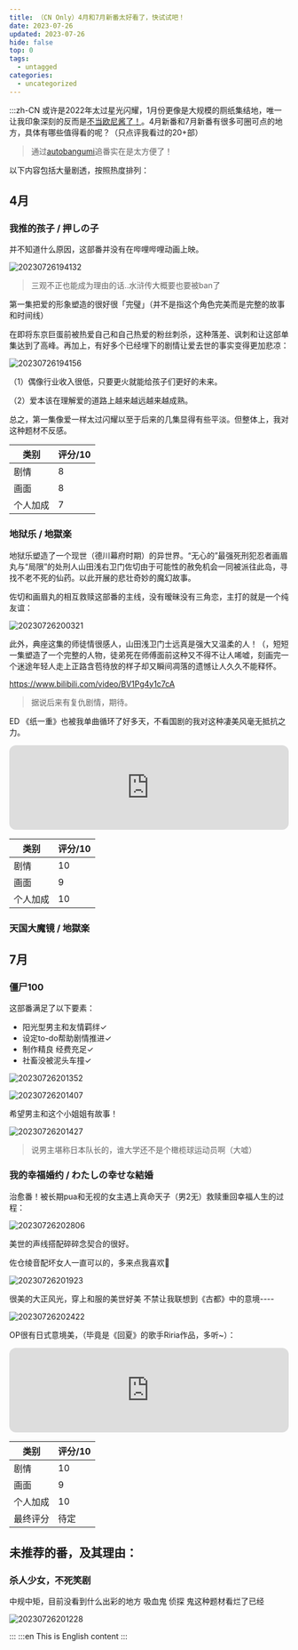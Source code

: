 ```yaml
---
title: （CN Only）4月和7月新番太好看了，快试试吧！
date: 2023-07-26
updated: 2023-07-26
hide: false
top: 0
tags:
  - untagged
categories:
  - uncategorized
---
```


:::zh-CN
或许是2022年太过星光闪耀，1月份更像是大规模的厕纸集结地，唯一让我印象深刻的反而是[不当欧尼酱了！](https://anilist.co/anime/147864/Oniichan-wa-Oshimai/)。4月新番和7月新番有很多可圈可点的地方，具体有哪些值得看的呢？（只点评我看过的20+部）


> 通过[autobangumi](https://github.com/EstrellaXD/Auto_Bangumi)追番实在是太方便了！



以下内容包括大量剧透，按照热度排列：

## 4月

### 我推的孩子 / 押しの子
并不知道什么原因，这部番并没有在哔哩哔哩动画上映。

![20230726194132](https://raw.githubusercontent.com/flynncao/blog-images/main/img/20230726194132.png)

> 三观不正也能成为理由的话..水浒传大概要也要被ban了


第一集把爱的形象塑造的很好很「完璧」（并不是指这个角色完美而是完整的故事和时间线）

在即将东京巨蛋前被热爱自己和自己热爱的粉丝刺杀，这种落差、讽刺和让这部单集达到了高峰。再加上，有好多个已经埋下的剧情让爱去世的事实变得更加悲凉：


![20230726194156](https://raw.githubusercontent.com/flynncao/blog-images/main/img/20230726194156.png)

（1）偶像行业收入很低，只要更火就能给孩子们更好的未来。

（2）爱本该在理解爱的道路上越来越远越来越成熟。


总之，第一集像爱一样太过闪耀以至于后来的几集显得有些平淡。但整体上，我对这种题材不反感。

| 类别 | 评分/10 | 
| -- | -- | 
| 剧情 | 8 |
| 画面 | 8 |
| 个人加成 | 7 | 

### 地狱乐 / 地獄楽

地狱乐塑造了一个现世（德川幕府时期）的异世界。“无心的”最强死刑犯忍者画眉丸与“局限”的处刑人山田浅右卫门佐切由于可能性的赦免机会一同被派往此岛，寻找不老不死的仙药。以此开展的悲壮奇妙的魔幻故事。

佐切和画眉丸的相互救赎这部番的主线，没有暧昧没有三角恋，主打的就是一个纯友谊：

![20230726200321](https://raw.githubusercontent.com/flynncao/blog-images/main/img/20230726200321.png)

此外，典座这集的师徒情很感人，山田浅卫门士远真是强大又温柔的人！（，短短一集塑造了一个完整的人物，徒弟死在师傅面前这种又不得不让人唏嘘，刻画完一个迷途年轻人走上正路含苞待放的样子却又瞬间凋落的遗憾让人久久不能释怀。



https://www.bilibili.com/video/BV1Pg4y1c7cA


> 据说后来有复仇剧情，期待。

ED 《纸一重》也被我单曲循环了好多天，不看国剧的我对这种凄美风毫无抵抗之力。

<iframe style="border-radius:12px" src="https://open.spotify.com/embed/track/4WqWAyxI9uf6CVxUBwglrb?utm_source=generator&theme=0" width="100%" height="152" frameBorder="0" allowfullscreen="" allow="autoplay; clipboard-write; encrypted-media; fullscreen; picture-in-picture" loading="lazy"></iframe>


| 类别 | 评分/10 | 
| -- | -- | 
| 剧情 | 10 |
| 画面 | 9 |
| 个人加成 | 10 | 


### 天国大魔镜 / 地獄楽



## 7月

### 僵尸100
这部番满足了以下要素：
* 阳光型男主和友情羁绊✓
* 设定to-do帮助剧情推进✓
* 制作精良 经费充足✓
* 社畜没被泥头车撞✓

![20230726201352](https://raw.githubusercontent.com/flynncao/blog-images/main/img/20230726201352.png)


![20230726201407](https://raw.githubusercontent.com/flynncao/blog-images/main/img/20230726201407.png)

希望男主和这个小姐姐有故事！

![20230726201427](https://raw.githubusercontent.com/flynncao/blog-images/main/img/20230726201427.png)

> 说男主堪称日本队长的，谁大学还不是个橄榄球运动员啊（大嘘）

### 我的幸福婚约 / わたしの幸せな結婚

治愈番！被长期pua和无视的女主遇上真命天子（男2无）救赎重回幸福人生的过程：

![20230726202806](https://raw.githubusercontent.com/flynncao/blog-images/main/img/20230726202806.png)

美世的声线搭配碎碎念契合的很好。

<!-- ![20230726201815](https://raw.githubusercontent.com/flynncao/blog-images/main/img/20230726201815.png) -->


佐仓绫音配坏女人一直可以的，多来点我喜欢🥰

![20230726201923](https://raw.githubusercontent.com/flynncao/blog-images/main/img/20230726201923.png)


很美的大正风光，穿上和服的美世好美 不禁让我联想到《古都》中的意境----

![20230726202422](https://raw.githubusercontent.com/flynncao/blog-images/main/img/20230726202422.png)


OP很有日式意境美，（毕竟是《回夏》的歌手Riria作品，多听~）：

<iframe style="border-radius:12px" src="https://open.spotify.com/embed/track/6TTAZeyRDN03BHlhQ9Lq6L?utm_source=generator" width="100%" height="152" frameBorder="0" allowfullscreen="" allow="autoplay; clipboard-write; encrypted-media; fullscreen; picture-in-picture" loading="lazy"></iframe>

| 类别 | 评分/10 | 
| -- | -- | 
| 剧情 | 10 |
| 画面 | 9 |
| 个人加成 | 10 | 
| 最终评分 | 待定 | 
## 未推荐的番，及其理由：

### 杀人少女，不死笑剧

中规中矩，目前没看到什么出彩的地方
吸血鬼 侦探 鬼这种题材看烂了已经

![20230726201228](https://raw.githubusercontent.com/flynncao/blog-images/main/img/20230726201228.png)




:::
:::en
This is English content
:::
